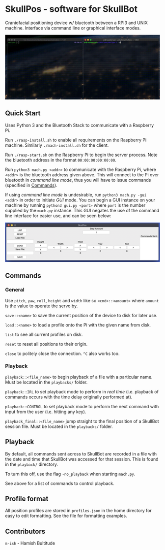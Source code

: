 # SkullPos - software for SkullBot

Craniofacial positioning device w/ bluetooth between a RPI3 and UNIX machine. Interface via command line or graphical interface modes.

![demo](./support/demo.gif)

## Quick Start

Uses Python 3 and the Bluetooth Stack to communicate with a Raspberry Pi.

Run `./rasp-install.sh` to enable all requirements on the Raspberry Pi machine. Similarly `./mach-install.sh` for the client.

Run `./rasp-start.sh` on the Raspberry Pi to begin the server process. Note the bluetooth address in the format ```00:00:00:00:00:00```.

Run `python3 mach.py <addr>` to communicate with the Raspberry Pi, where `<addr>` is the bluetooth address given above. This will connect to the Pi over bluetooth in *command line mode*, thus you will have to issue commands (specified in [Commands](##Commands)).

If using *command line mode* is undesirable, run `python3 mach.py -gui <addr>` in order to initiate *GUI* mode. You can begin a GUI instance on your machine by running `python3 gui.py <port>` where `port` is the number supplied by the `mach.py` instance. This GUI negates the use of the command line interface for easier use, and can be seen below:

![gui](./support/gui.png)

## Commands

### General

Use `pitch`, `yaw`, `roll`, `height` and `width` like so `<cmd>::<amount>` where `amount` is the value to operate the servo by.

`save::<name>` to save the current position of the device to disk for later use.

`load::<name>` to load a profile onto the Pi with the given name from disk.

`list` to see all current profiles on disk.

`reset` to reset all positions to their origin.

`close` to politely close the connection. `^C` also works too.

### Playback 

`playback::<file_name>` to begin playback of a file with a particular name. Must be located in the `playbacks/` folder.

`playback::IRL` to set playback mode to perform in *real time* (i.e. playback of commands occurs with the time delay originally performed at).

`playback::CONTROL` to set playback mode to perform the next command with input from the user (i.e. hitting any key).

`playback_final::<file_name>` jump straight to the final position of a SkullBot session file. Must be located in the `playbacks/` folder.

## Playback

By default, all commands sent across to SkullBot are recorded in a file with the date and time that SkullBot was accessed for that session. This is found in the `playback/` directory.

To turn this off, use the flag `-no_playback` when starting `mach.py`.

See above for a list of commands to control playback.

## Profile format

All position profiles are stored in `profiles.json` in the home directory for easy to edit formatting. See the file for formatting examples.

## Contributors

`m-ish` - Hamish Bultitude
